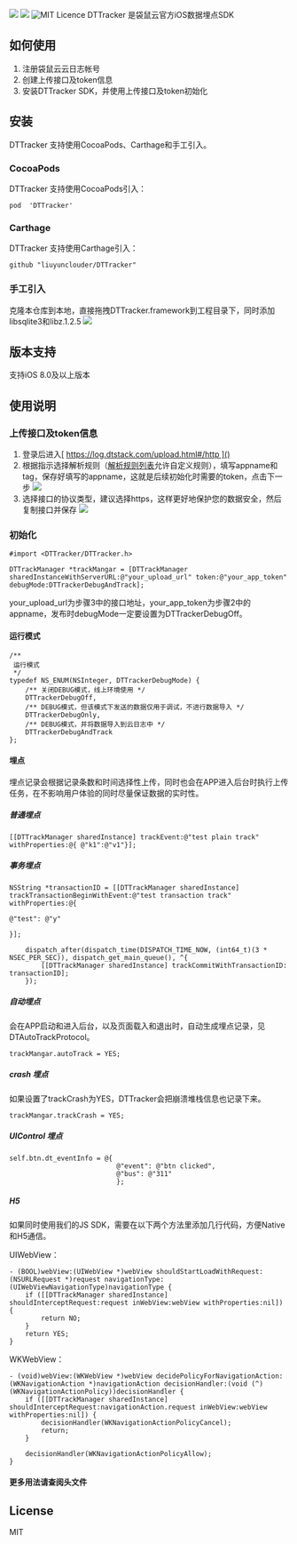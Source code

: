 ![][image-1] ![][image-2] ![MIT Licence][image-3]
DTTracker 是袋鼠云官方iOS数据埋点SDK

## 如何使用

1. 注册袋鼠云云日志帐号
2. 创建上传接口及token信息
3. 安装DTTracker SDK，并使用上传接口及token初始化


## 安装
DTTracker 支持使用CocoaPods、Carthage和手工引入。

### CocoaPods

DTTracker 支持使用CocoaPods引入：
 
	pod  'DTTracker'

### Carthage

DTTracker 支持使用Carthage引入：

	github "liuyunclouder/DTTracker"

### 手工引入
克隆本仓库到本地，直接拖拽DTTracker.framework到工程目录下，同时添加libsqlite3和libz.1.2.5
![][image-4]

## 版本支持
支持iOS 8.0及以上版本


## 使用说明

### 上传接口及token信息

1. 登录后进入[ https://log.dtstack.com/upload.html#/http ]() 
2. 根据指示选择解析规则（[解析规则列表][2]允许自定义规则），填写appname和tag，保存好填写的appname，这就是后续初始化时需要的token，点击下一步
	![][image-5]
3. 选择接口的协议类型，建议选择https，这样更好地保护您的数据安全，然后复制接口并保存
	![][image-6]


### 初始化

	#import <DTTracker/DTTracker.h>
	
	DTTrackManager *trackMangar = [DTTrackManager sharedInstanceWithServerURL:@"your_upload_url" token:@"your_app_token" debugMode:DTTrackerDebugAndTrack];
your\_upload\_url为步骤3中的接口地址，your\_app\_token为步骤2中的appname，发布时debugMode一定要设置为DTTrackerDebugOff。

#### 运行模式

 
	/**
	 运行模式
	 */
	typedef NS_ENUM(NSInteger, DTTrackerDebugMode) {
	    /** 关闭DEBUG模式，线上环境使用 */
	    DTTrackerDebugOff,
	    /** DEBUG模式，但该模式下发送的数据仅用于调试，不进行数据导入 */
	    DTTrackerDebugOnly,
	    /** DEBUG模式，并将数据导入到云日志中 */
	    DTTrackerDebugAndTrack
	};
 

#### 埋点
埋点记录会根据记录条数和时间选择性上传，同时也会在APP进入后台时执行上传任务，在不影响用户体验的同时尽量保证数据的实时性。

##### 普通埋点
 
	[[DTTrackManager sharedInstance] trackEvent:@"test plain track" withProperties:@{ @"k1":@"v1"}];

##### 事务埋点
 
	NSString *transactionID = [[DTTrackManager sharedInstance] trackTransactionBeginWithEvent:@"test transaction track" withProperties:@{
	                                                                                                 @"test": @"y"
	                                                                                                 }];
	
	    dispatch_after(dispatch_time(DISPATCH_TIME_NOW, (int64_t)(3 * NSEC_PER_SEC)), dispatch_get_main_queue(), ^{
	        [[DTTrackManager sharedInstance] trackCommitWithTransactionID: transactionID];
	    });

##### 自动埋点
会在APP启动和进入后台，以及页面载入和退出时，自动生成埋点记录，见 DTAutoTrackProtocol。
 
	trackMangar.autoTrack = YES;

##### crash 埋点
如果设置了trackCrash为YES，DTTracker会把崩溃堆栈信息也记录下来。
 
	trackMangar.trackCrash = YES;

##### UIControl 埋点

 
	self.btn.dt_eventInfo = @{
	                           @"event": @"btn clicked",
	                           @"bus": @"311"
	                           };

##### H5
如果同时使用我们的JS SDK，需要在以下两个方法里添加几行代码，方便Native和H5通信。

UIWebView：
 
	- (BOOL)webView:(UIWebView *)webView shouldStartLoadWithRequest:(NSURLRequest *)request navigationType:(UIWebViewNavigationType)navigationType {
	    if ([[DTTrackManager sharedInstance] shouldInterceptRequest:request inWebView:webView withProperties:nil]) {
	        return NO;
	    }
	    return YES;
	}

WKWebView：
 
	- (void)webView:(WKWebView *)webView decidePolicyForNavigationAction:(WKNavigationAction *)navigationAction decisionHandler:(void (^)(WKNavigationActionPolicy))decisionHandler {
	    if ([[DTTrackManager sharedInstance] shouldInterceptRequest:navigationAction.request inWebView:webView withProperties:nil]) {
	        decisionHandler(WKNavigationActionPolicyCancel);
	        return;
	    }
	
	    decisionHandler(WKNavigationActionPolicyAllow);
	}


#### 更多用法请查阅头文件

## License

MIT

[2]:	https://log.dtstack.com/setting.html#/setting/parser/list

[image-1]:	https://img.shields.io/badge/pod-v1.0.0-green.svg
[image-2]:	https://img.shields.io/badge/Carthage-compatible-4BC51D.svg?style=flat
[image-3]:	https://img.shields.io/badge/licence-MIT-green.svg
[image-4]:	http://d.pr/i/qsdW+
[image-5]:	http://d.pr/i/pVHb+
[image-6]:	http://d.pr/i/7hDS+